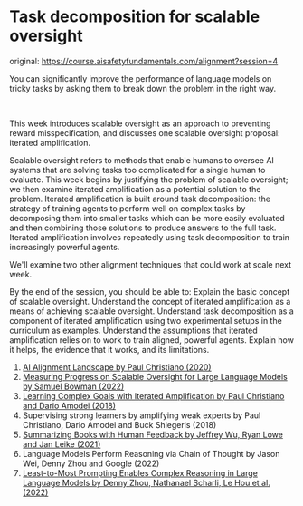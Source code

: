 # Task decomposition for scalable oversight

original: https://course.aisafetyfundamentals.com/alignment?session=4

You can significantly improve the performance of language models on tricky tasks by asking them to break down the problem in the right way.

​

This week introduces scalable oversight as an approach to preventing reward misspecification, and discusses one scalable oversight proposal: iterated amplification.

Scalable oversight refers to methods that enable humans to oversee AI systems that are solving tasks too complicated for a single human to evaluate. This week begins by justifying the problem of scalable oversight; we then examine iterated amplification as a potential solution to the problem. Iterated amplification is built around task decomposition: the strategy of training agents to perform well on complex tasks by decomposing them into smaller tasks which can be more easily evaluated and then combining those solutions to produce answers to the full task. Iterated amplification involves repeatedly using task decomposition to train increasingly powerful agents.

We'll examine two other alignment techniques that could work at scale next week.

By the end of the session, you should be able to:
Explain the basic concept of scalable oversight.
Understand the concept of iterated amplification as a means of achieving scalable oversight.
Understand task decomposition as a component of iterated amplification using two experimental setups in the curriculum as examples.
Understand the assumptions that iterated amplification relies on to work to train aligned, powerful agents.
Explain how it helps, the evidence that it works, and its limitations.

1. [AI Alignment Landscape by Paul Christiano (2020)](https://github.com/rray-org/distillation/blob/develop/Week_4/AI%20Alignment%20Landscape.md)
2. [Measuring Progress on Scalable Oversight for Large Language Models by Samuel Bowman (2022)](https://github.com/rray-org/distillation/blob/develop/Week_4/Measuring%20Progress%20on%20Scalable%20Oversight%20for%20Large.md)
3. [Learning Complex Goals with Iterated Amplification by Paul Christiano and Dario Amodei (2018)](https://github.com/rray-org/distillation/blob/develop/Week_4/Learning%20Complex%20Goals%20with%20Iterated%20Amplification.md)
4. Supervising strong learners by amplifying weak experts by Paul Christiano, Dario Amodei and Buck Shlegeris (2018)
5. [Summarizing Books with Human Feedback by Jeffrey Wu, Ryan Lowe and Jan Leike (2021)](https://github.com/rray-org/distillation/blob/develop/Week_4/Summarizing%20Books%20with%20Human%20Feedback.md)
6. Language Models Perform Reasoning via Chain of Thought by Jason Wei, Denny Zhou and Google (2022)
7. [Least-to-Most Prompting Enables Complex Reasoning in Large Language Models by Denny Zhou, Nathanael Scharli, Le Hou et al. (2022)](https://github.com/rray-org/distillation/blob/develop/Week_4/Least-to-Most%20Prompting%20Enables%20Complex%20Reasoning.md)
